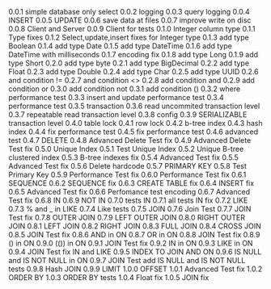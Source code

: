 0.0.1 simple database only select
0.0.2 logging
0.0.3 query logging
0.0.4 INSERT
0.0.5 UPDATE
0.0.6 save data at files
0.0.7 improve write on disc
0.0.8 Client and Server
0.0.9 Client for tests
0.1.0 Integer column type
0.1.1 Type fixes
0.1.2 Select,update,insert fixes for Integer type
0.1.3 add type Boolean
0.1.4 add type Date
0.1.5 add type DateTime
0.1.6 add type DateTime with milliseconds
0.1.7 encoding fix
0.1.8 add type Long
0.1.9 add type Short
0.2.0 add type byte
0.2.1 add type BigDecimal
0.2.2 add type Float
0.2.3 add type Double
0.2.4 add type Char
0.2.5 add type UUID
0.2.6 and condition !=
0.2.7 and condition <>
0.2.8 add condition and
0.2.9 add condition or
0.3.0 add condition not
0.3.1 add condition ()
0.3.2 where performance test
0.3.3 insert and update performance test
0.3.4 performance test
0.3.5 transaction
0.3.6 read uncommited transaction level
0.3.7 repeatable read  transaction level
0.3.8 config
0.3.9 SERIALIZABLE transaction level
0.4.0 table lock
0.4.1 row lock
0.4.2 b-tree index
0.4.3 hash index
0.4.4 fix performance test
0.4.5 fix performance test
0.4.6 advanced test
0.4.7 DELETE
0.4.8 Advanced Delete Test fix
0.4.9 Advanced Delete Test fix
0.5.0 Unique Index
0.5.1 Test Unique Index
0.5.2 Unique B-tree clustered index
0.5.3 B-tree indexes fix
0.5.4 Advanced Test fix
0.5.5 Advanced Test fix
0.5.6 Delete hardcode
0.5.7 PRIMARY KEY
0.5.8 Test Primary Key
0.5.9 Performance Test fix
0.6.0 Performance Test fix
0.6.1 SEQUENCE
0.6.2 SEQUENCE fix
0.6.3 CREATE TABLE fix
0.6.4 INSERT fix
0.6.5 Advanced Test fix
0.6.6 Perfomance test encoding
0.6.7 Advanced Test fix
0.6.8 IN
0.6.9 NOT IN
0.7.0 tests IN
0.7.1 all tests IN fix
0.7.2 LIKE
0.7.3 % and  _ in LIKE
0.7.4 Like tests
0.7.5 JOIN
0.7.6 Join Test
0.7.7 JOIN Test fix
0.7.8 OUTER JOIN
0.7.9 LEFT OUTER JOIN
0.8.0 RIGHT OUTER JOIN
0.8.1 LEFT JOIN
0.8.2 RIGHT JOIN
0.8.3 FULL JOIN
0.8.4 CROSS JOIN
0.8.5 JOIN Test fix
0.8.6 AND in ON
0.8.7 OR in ON
0.8.8 JOIN Test fix
0.8.9 () in ON
0.9.0 (()) in ON
0.9.1 JOIN Test fix
0.9.2 IN in ON
0.9.3 LIKE in ON
0.9.4 JOIN Test fix IN and LIKE
0.9.5 INDEX TO JOIN AND ON
0.9.6 IS NULL and IS NOT NULL in ON
0.9.7  JOIN Test add IS NULL and IS NOT NULL tests
0.9.8 Hash JOIN
0.9.9 LIMIT
1.0.0 OFFSET
1.0.1 Advanced Test fix
1.0.2 ORDER BY
1.0.3 ORDER BY tests
1.0.4 Float fix
1.0.5 JOIN fix